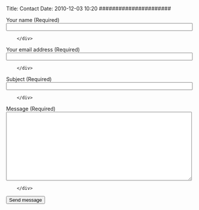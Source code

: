 Title: Contact
Date: 2010-12-03 10:20
######################


<form class="contact-message-contact-form contact-message-form contact-form" data-user-info-from-browser="" data-drupal-selector="contact-message-contact-form" action="/contact" method="post" id="contact-message-contact-form" accept-charset="UTF-8" data-once="form-updated user-info-from-browser" data-drupal-form-fields="edit-name,edit-mail,edit-subject-0-value,edit-message-0-value,edit-submit">
  <div class="js-form-item form-item js-form-type-textfield form-type-textfield js-form-item-name form-item-name">
      <label for="edit-name" class="js-form-required form-required">Your name<span class="visually-hidden"> (Required)</span></label>
        <input data-drupal-selector="edit-name" type="text" id="edit-name" name="name" value="" size="60" maxlength="255" class="form-text required" required="required" aria-required="true">

        </div>
<input data-drupal-selector="form-ktttp8c6rzj-6-hbslqp6gb5fg7u8orbedceovql8hc" type="hidden" name="form_build_id" value="form-KtTtP8c6rZj-6_hBslQP6gb5fG7U8OrBedCEOvql8hc">
<input data-drupal-selector="edit-contact-message-contact-form" type="hidden" name="form_id" value="contact_message_contact_form">
<div class="js-form-item form-item js-form-type-email form-type-email js-form-item-mail form-item-mail">
      <label for="edit-mail" class="js-form-required form-required">Your email address<span class="visually-hidden"> (Required)</span></label>
        <input data-drupal-selector="edit-mail" type="email" id="edit-mail" name="mail" value="" size="60" maxlength="254" class="form-email required" required="required" aria-required="true">

        </div>
<div class="field--type-string field--name-subject field--widget-string-textfield js-form-wrapper form-wrapper" data-drupal-selector="edit-subject-wrapper" id="edit-subject-wrapper">      <div class="js-form-item form-item js-form-type-textfield form-type-textfield js-form-item-subject-0-value form-item-subject-0-value">
      <label for="edit-subject-0-value" class="js-form-required form-required">Subject<span class="visually-hidden"> (Required)</span></label>
        <input class="js-text-full text-full form-text required" data-drupal-selector="edit-subject-0-value" type="text" id="edit-subject-0-value" name="subject[0][value]" value="" size="60" maxlength="100" placeholder="" required="required" aria-required="true">

        </div>

  </div>
<div class="field--type-language field--name-langcode field--widget-language-select js-form-wrapper form-wrapper" data-drupal-selector="edit-langcode-wrapper" id="edit-langcode-wrapper">      
  </div>
<div class="field--type-string-long field--name-message field--widget-string-textarea js-form-wrapper form-wrapper" data-drupal-selector="edit-message-wrapper" id="edit-message-wrapper">      <div class="js-form-item form-item js-form-type-textarea form-type-textarea js-form-item-message-0-value form-item-message-0-value">
      <label for="edit-message-0-value" class="js-form-required form-required">Message<span class="visually-hidden"> (Required)</span></label>
        <div class="form-textarea-wrapper">
  <textarea class="js-text-full text-full form-textarea required resize-vertical" data-drupal-selector="edit-message-0-value" id="edit-message-0-value" name="message[0][value]" rows="12" cols="60" placeholder="" required="required" aria-required="true"></textarea>
</div>

        </div>

  </div>
<div data-drupal-selector="edit-actions" class="form-actions js-form-wrapper form-wrapper" id="edit-actions"><input data-drupal-selector="edit-submit" type="submit" id="edit-submit" name="op" value="Send message" class="button button--primary js-form-submit form-submit">
</div>

</form>